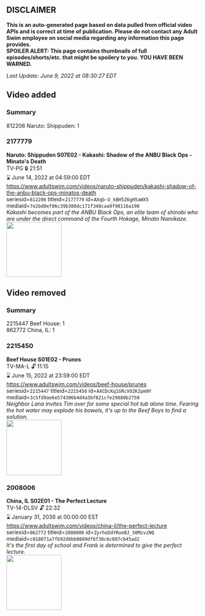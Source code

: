 ## DISCLAIMER
**This is an auto-generated page based on data pulled from official video APIs and is correct at time of publication. Please do not contact any Adult Swim employee on social media regarding any information this page provides.**  
**SPOILER ALERT: This page contains thumbnails of full episodes/shorts/etc. that might be spoilery to you. YOU HAVE BEEN WARNED.**  

_Last Update: June 9, 2022 at 08:30:27 EDT_
## Video added
### Summary
812206 Naruto: Shippuden: 1  
### 2177779
**Naruto: Shippuden S07E02 - Kakashi: Shadow of the ANBU Black Ops - Minato's Death**  
TV-PG 🔒 21:51  
⌛ June 14, 2022 at 04:59:00 EDT  
https://www.adultswim.com/videos/naruto-shippuden/kakashi-shadow-of-the-anbu-black-ops-minatos-death  
seriesid=`812206` titleid=`2177779` id=`AXqb-O_kBH5Z6gH5aWX5` mediaid=`7e2bd0ef06c39b380dc171f348caa9f98116a198`  
_Kakashi becomes part of the ANBU Black Ops, an elite team of shinobi who are under the direct command of the Fourth Hokage, Minato Namikaze._  
<a href="https://media.cdn.adultswim.com/uploads/20210716/thumbnails/2_217161026540-NarutoShippuden_350_KakashiShadowOfTheANBUBlackOpsMinatosDeath.png"><img src="https://media.cdn.adultswim.com/uploads/20210716/thumbnails/2_217161026540-NarutoShippuden_350_KakashiShadowOfTheANBUBlackOpsMinatosDeath.png" height="144px" /></a>
## Video removed
### Summary
2215447 Beef House: 1  
862772 China, IL: 1  
### 2215450
**Beef House S01E02 - Prunes**  
TV-MA-L 🔓 11:15  
⌛ June 15, 2022 at 23:59:00 EDT  
https://www.adultswim.com/videos/beef-house/prunes  
seriesid=`2215447` titleid=`2215450` id=`AXCDcKq1GRcVO2K2pm9Y` mediaid=`3c5fd9ae6e574306b4d4a3bf821cfe29880b2750`  
_Neighbor Lana invites Tim over for some special hot tub alone time. Fearing the hot water may explode his bowels, it's up to the Beef Boys to find a solution._  
<a href="https://media.cdn.adultswim.com/uploads/20200226/thumbnails/2_202261639201-BeefHouse_103_dup-20200106.jpg"><img src="https://media.cdn.adultswim.com/uploads/20200226/thumbnails/2_202261639201-BeefHouse_103_dup-20200106.jpg" height="144px" /></a>
### 2008006
**China, IL S02E01 - The Perfect Lecture**  
TV-14-DLSV 🔓 22:32  
⌛ January 31, 2036 at 00:00:00 EST  
https://www.adultswim.com/videos/china-il/the-perfect-lecture  
seriesid=`862772` titleid=`2008006` id=`ZyrhoDdYRoeBJ_S0MzvzNQ` mediaid=`c018071a7fb92d6bb0889df6f38c6c087cb45ad2`  
_It's the first day of school and Frank is determined to give the perfect lecture._  
<a href="https://media.cdn.adultswim.com/uploads/20200302/thumbnails/2_20321641170-chinail_011_dup-20130906.jpg"><img src="https://media.cdn.adultswim.com/uploads/20200302/thumbnails/2_20321641170-chinail_011_dup-20130906.jpg" height="144px" /></a>
